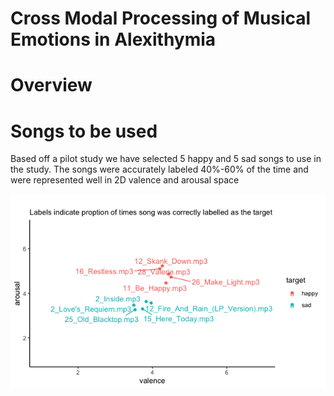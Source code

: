 # Cross Modal Processing of Musical Emotions in Alexithymia

# Overview

# Songs to be used

Based off a pilot study we have selected 5 happy and 5 sad songs to use in the study. The songs were accurately labeled 40%-60% of the time and were represented well in 2D valence and arousal space


![](misc/songs_plt.png)
